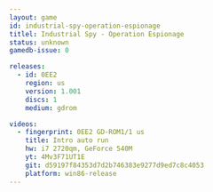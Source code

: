 ```yaml
---
layout: game
id: industrial-spy-operation-espionage
titlel: Industrial Spy - Operation Espionage
status: unknown
gamedb-issue: 0

releases:
  - id: 0EE2
    region: us
    version: 1.001
    discs: 1
    medium: gdrom

videos:
  - fingerprint: 0EE2 GD-ROM1/1 us
    title: Intro auto run
    hw: i7 2720qm, GeForce 540M
    yt: 4Mv3F71UT1E
    git: d59197f84353d7d2b746383e9277d9ed7c8c4053
    platform: win86-release
---
```

